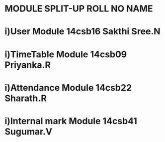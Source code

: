 # MODULE SPLIT-UP                                  ROLL NO                            NAME

# i)User Module                                    14csb16                          Sakthi Sree.N

# i)TimeTable Module                               14csb09                          Priyanka.R

# i)Attendance Module                              14csb22                          Sharath.R
                  
# i)Internal mark Module                           14csb41                         Sugumar.V

